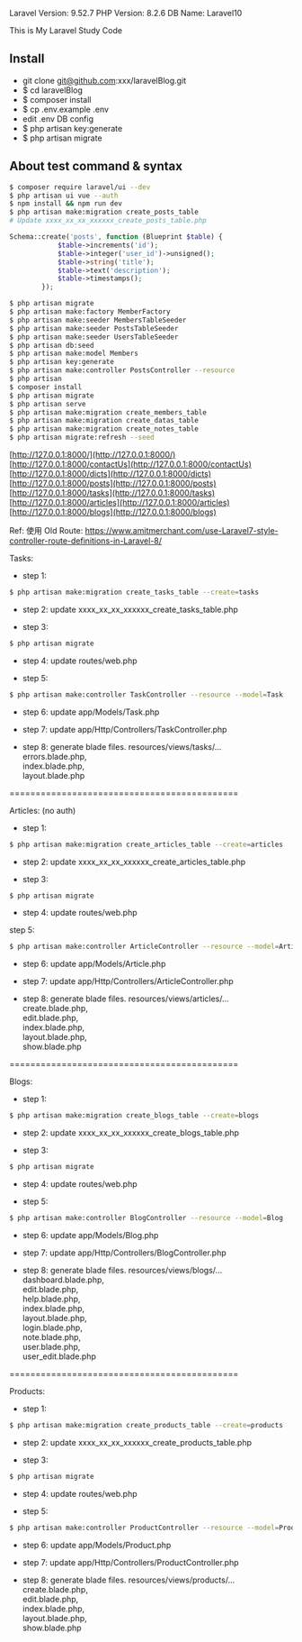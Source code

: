 Laravel Version: 9.52.7
PHP Version: 8.2.6
DB Name: Laravel10

This is My Laravel Study Code

## Install

- git clone git@github.com:xxx/laravelBlog.git
- $ cd laravelBlog
- $ composer install
- $ cp .env.example .env
- edit .env DB config
- $ php artisan key:generate
- $ php artisan migrate

## About test command & syntax

```bash
$ composer require laravel/ui --dev
$ php artisan ui vue --auth
$ npm install && npm run dev
$ php artisan make:migration create_posts_table
# Update xxxx_xx_xx_xxxxxx_create_posts_table.php
```

```php
Schema::create('posts', function (Blueprint $table) {
            $table->increments('id');
            $table->integer('user_id')->unsigned();
            $table->string('title');
            $table->text('description');
            $table->timestamps();
        });
```

```bash
$ php artisan migrate
$ php artisan make:factory MemberFactory
$ php artisan make:seeder MembersTableSeeder
$ php artisan make:seeder PostsTableSeeder
$ php artisan make:seeder UsersTableSeeder
$ php artisan db:seed
$ php artisan make:model Members
$ php artisan key:generate
$ php artisan make:controller PostsController --resource
$ php artisan 
$ composer install
$ php artisan migrate
$ php artisan serve
$ php artisan make:migration create_members_table
$ php artisan make:migration create_datas_table
$ php artisan make:migration create_notes_table
$ php artisan migrate:refresh --seed
```

[http://127.0.0.1:8000/](http://127.0.0.1:8000/)
[http://127.0.0.1:8000/contactUs](http://127.0.0.1:8000/contactUs)
[http://127.0.0.1:8000/dicts](http://127.0.0.1:8000/dicts)
[http://127.0.0.1:8000/posts](http://127.0.0.1:8000/posts)
[http://127.0.0.1:8000/tasks](http://127.0.0.1:8000/tasks)
[http://127.0.0.1:8000/articles](http://127.0.0.1:8000/articles)
[http://127.0.0.1:8000/blogs](http://127.0.0.1:8000/blogs)


Ref:
使用 Old Route:
https://www.amitmerchant.com/use-Laravel7-style-controller-route-definitions-in-Laravel-8/


Tasks:

- step 1:
```bash
$ php artisan make:migration create_tasks_table --create=tasks
```

- step 2:
update xxxx_xx_xx_xxxxxx_create_tasks_table.php

- step 3:
```bash
$ php artisan migrate
```

- step 4:
update routes/web.php

- step 5:
```bash
$ php artisan make:controller TaskController --resource --model=Task
```
- step 6:
update app/Models/Task.php

- step 7:
update app/Http/Controllers/TaskController.php

- step 8:
generate blade files. resources/views/tasks/...  
errors.blade.php,  
index.blade.php,  
layout.blade.php  

============================================

Articles: (no auth)

- step 1:
```bash
$ php artisan make:migration create_articles_table --create=articles
```

- step 2:
update xxxx_xx_xx_xxxxxx_create_articles_table.php

- step 3:
```bash
$ php artisan migrate
```

- step 4:
update routes/web.php

step 5:
```bash
$ php artisan make:controller ArticleController --resource --model=Article
```

- step 6:
update app/Models/Article.php

- step 7:
update app/Http/Controllers/ArticleController.php

- step 8:
generate blade files. resources/views/articles/...  
create.blade.php,  
edit.blade.php,  
index.blade.php,  
layout.blade.php,  
show.blade.php  

============================================

Blogs:

- step 1:
```bash
$ php artisan make:migration create_blogs_table --create=blogs
```

- step 2:
update xxxx_xx_xx_xxxxxx_create_blogs_table.php

- step 3:
```bash
$ php artisan migrate
```

- step 4:
update routes/web.php

- step 5:
```bash
$ php artisan make:controller BlogController --resource --model=Blog
```

- step 6:
update app/Models/Blog.php

- step 7:
update app/Http/Controllers/BlogController.php

- step 8:
generate blade files. resources/views/blogs/...  
dashboard.blade.php,  
edit.blade.php,  
help.blade.php,  
index.blade.php,  
layout.blade.php,  
login.blade.php,  
note.blade.php,  
user.blade.php,  
user_edit.blade.php  

============================================

Products:

- step 1:
```bash
$ php artisan make:migration create_products_table --create=products
```

- step 2:
update xxxx_xx_xx_xxxxxx_create_products_table.php

- step 3:
```bash
$ php artisan migrate
```

- step 4:
update routes/web.php

- step 5:
```bash
$ php artisan make:controller ProductController --resource --model=Product
```

- step 6:
update app/Models/Product.php

- step 7:
update app/Http/Controllers/ProductController.php

- step 8:
generate blade files. resources/views/products/...  
create.blade.php,  
edit.blade.php,  
index.blade.php,  
layout.blade.php,  
show.blade.php  
